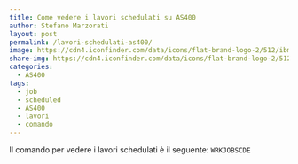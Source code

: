 ```yaml
---
title: Come vedere i lavori schedulati su AS400
author: Stefano Marzorati
layout: post
permalink: /lavori-schedulati-as400/
image: https://cdn4.iconfinder.com/data/icons/flat-brand-logo-2/512/ibm-256.png
share-img: https://cdn4.iconfinder.com/data/icons/flat-brand-logo-2/512/ibm-256.png
categories:
  - AS400
tags:
  - job
  - scheduled
  - AS400
  - lavori
  - comando
---
```

Il comando per vedere i lavori schedulati è il seguente: <code>WRKJOBSCDE</code>
